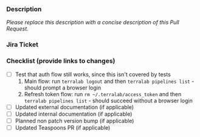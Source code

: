 ### Description 

_Please replace this description with a concise description of this Pull Request._

### Jira Ticket


### Checklist (provide links to changes)

- [ ] Test that auth flow still works, since this isn't covered by tests
    1. Main flow: run `terralab logout` and then `terralab pipelines list` - should prompt a browser login
    2. Refresh token flow: run `rm ~/.terralab/access_token` and then `terralab pipelines list` - should succeed without a browser login
- [ ] Updated external documentation (if applicable)
- [ ] Updated internal documentation (if applicable)
- [ ] Planned non patch version bump (if applicable)
- [ ] Updated Teaspoons PR (if applicable)
